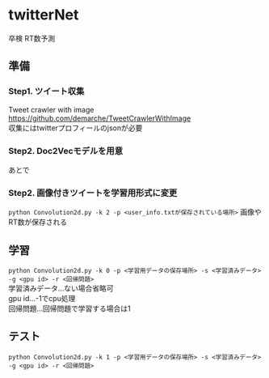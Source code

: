 # twitterNet
卒検
RT数予測

## 準備
### Step1. ツイート収集
Tweet crawler with image  
<https://github.com/demarche/TweetCrawlerWithImage>  
収集にはtwitterプロフィールのjsonが必要    

### Step2. Doc2Vecモデルを用意
あとで

### Step2. 画像付きツイートを学習用形式に変更
`python Convolution2d.py -k 2 -p <user_info.txtが保存されている場所>`
画像やRT数が保存される

## 学習
`python Convolution2d.py -k 0 -p <学習用データの保存場所> -s <学習済みデータ> -g <gpu id> -r <回帰問題>`  
学習済みデータ…ない場合省略可  
gpu id…-1でcpu処理  
回帰問題…回帰問題で学習する場合は1  

## テスト
`python Convolution2d.py -k 1 -p <学習用データの保存場所> -s <学習済みデータ> -g <gpu id> -r <回帰問題>`  
